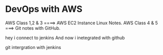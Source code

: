 # DevOps with AWS

AWS Class 1,2 & 3 ====> AWS EC2 Instance Linux Notes.
AWS Class 4 & 5 ===> Git notes with GitHub.


 hey i connect to jenkins And now i inetegrated with github

 git intergration with jenkins
